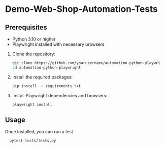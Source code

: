 # Demo-Web-Shop-Automation-Tests

## Prerequisites
- Python 3.10 or higher
- Playwright installed with necessary browsers

1. Clone the repository:

    ```bash
    git clone https://github.com/yourusername/automation-python-playwright.git
    cd automation-python-playwright
    ```
    

2. Install the required packages:

    ```bash
    pip install -r requirements.txt
    ```

3. Install Playwright dependencies and browsers:

    ```bash
    playwright install
    ```

## Usage

Once installed, you can run a test

   ```bash
     pytest tests/tests.py

